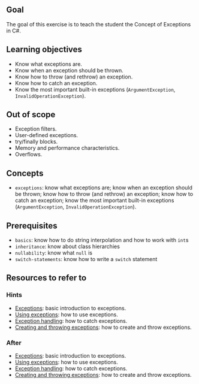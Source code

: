 ## Goal

The goal of this exercise is to teach the student the Concept of Exceptions in C#.

## Learning objectives

- Know what exceptions are.
- Know when an exception should be thrown.
- Know how to throw (and rethrow) an exception.
- Know how to catch an exception.
- Know the most important built-in exceptions (`ArgumentException`, `InvalidOperationException`).

## Out of scope

- Exception filters.
- User-defined exceptions.
- try/finally blocks.
- Memory and performance characteristics.
- Overflows.

## Concepts

- `exceptions`: know what exceptions are; know when an exception should be thrown; know how to throw (and rethrow) an exception; know how to catch an exception; know the most important built-in exceptions (`ArgumentException`, `InvalidOperationException`).

## Prerequisites

- `basics`: know how to do string interpolation and how to work with `int`s
- `inheritance`: know about class hierarchies
- `nullability`: know what `null` is
- `switch-statements`: know how to write a `switch` statement

## Resources to refer to

### Hints

- [Exceptions][exceptions]: basic introduction to exceptions.
- [Using exceptions][using-exceptions]: how to use exceptions.
- [Exception handling][exception-handling]: how to catch exceptions.
- [Creating and throwing exceptions][creating-and-throwing-exceptions]: how to create and throw exceptions.

### After

- [Exceptions][exceptions]: basic introduction to exceptions.
- [Using exceptions][using-exceptions]: how to use exceptions.
- [Exception handling][exception-handling]: how to catch exceptions.
- [Creating and throwing exceptions][creating-and-throwing-exceptions]: how to create and throw exceptions.

[exceptions]: https://docs.microsoft.com/en-us/dotnet/csharp/programming-guide/exceptions/
[using-exceptions]: https://docs.microsoft.com/en-us/dotnet/csharp/programming-guide/exceptions/using-exceptions
[exception-handling]: https://docs.microsoft.com/en-us/dotnet/csharp/programming-guide/exceptions/exception-handling
[creating-and-throwing-exceptions]: https://docs.microsoft.com/en-us/dotnet/csharp/programming-guide/exceptions/creating-and-throwing-exceptions
